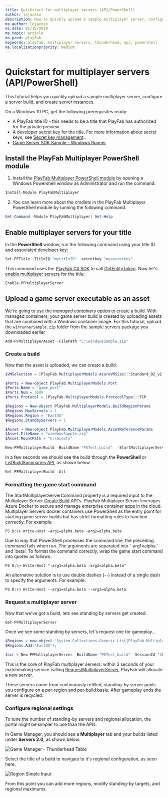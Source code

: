 ```yaml
---
title: Quickstart for multiplayer servers (API/PowerShell)
author: lejackso
description: How to quickly upload a sample multiplayer server, configure a server build, and create server instances.
ms.author: lejackso
ms.date: 01/15/2019
ms.topic: article
ms.prod: playfab
keywords: playfab, multiplayer servers, thunderhead, api, powershell
ms.localizationpriority: medium
---
```


# Quickstart for multiplayer servers (API/PowerShell)

This tutorial helps you quickly upload a sample multiplayer server, configure a server build, and create server instances.

On a Windows 10 PC, get the following prerequisites ready:

- A PlayFab title ID - this needs to be a title that PlayFab has authorized for the private preview.
- A developer secret key for the title. For more information about secret keys, see [Secret key management](../../../gamemanager/secret-key-management.md)..
- [Game Server SDK Sample - Windows Runner](https://github.com/PlayFab/gsdkSamples/releases/)

## Install the PlayFab Multiplayer PowerShell module

1. Install the [PlayFab Multiplayer PowerShell module](https://www.powershellgallery.com/packages/PlayFabMultiplayer) by opening a Windows Powershell window as Administrator and run the command:

```powershell
Install-Module PlayFabMultiplayer
```

2. You can learn more about the cmdlets in the PlayFab Multiplayer PowerShell module by running the following command.

```powershell
Get-Command -Module PlayFabMultiplayer| Get-Help
```

## Enable multiplayer servers for your title

In the **PowerShell** window, run the following command using your title ID and associated developer key:

```powershell
Set-PFTitle -TitleID "mytitleID" -secretkey "mysecretkey"
```

This command uses the [PlayFab C# SDK](https://www.nuget.org/packages/PlayFabAllSDK/) to call [GetEntityToken](xref:titleid.playfabapi.com.authentication.authentication.getentitytoken). Now let's [enable multiplayer servers](xref:titleid.playfabapi.com.multiplayer.multiplayerserver.enablemultiplayerserversfortitle) for the title:

```powershell
Enable-PFMultiplayerServer
```

## Upload a game server executable as an asset

We're going to use the *managed containers* option to create a build. With managed containers, your game server build is created by uploading assets that are combined with a Windows container image. For this tutorial, upload the `winrunnerSample.zip` folder from the sample servers package you downloaded earlier

```powershell
Add-PFMultiplayerAsset -FilePath "C:\windowsSample.zip"
```

### Create a build

Now that the asset is uploaded, we can create a build.

```powershell  
$VMSelection = [PlayFab.MultiplayerModels.AzureVMSize]::Standard_D2_v2

$Ports = New-object PlayFab.MultiplayerModels.Port
$Ports.Name = "game_port"
$Ports.Num = 3600
$Ports.Protocol = [PlayFab.MultiplayerModels.ProtocolType]::TCP

$Regions = New-object PlayFab.MultiplayerModels.BuildRegionParams
$Regions.MaxServers = 1
$Regions.Region = "EastUS"
$Regions.StandbyServers = 1

$Asset = New-object PlayFab.MultiplayerModels.AssetReferenceParams
$Asset.FileName = "windowsSample.zip"
$Asset.MountPath = "C:\Assets"

New-PFMultiplayerBuild -BuildName "PSTest_build"  -StartMultiplayerServerCommand "C:\Assets\WindowsRunnerCSharp.exe" -Ports $Ports -VMSize $VMSelection -AssetReferences $Asset -MultiplayerServerCountPerVm 1 -RegionConfiguration $Regions
```

In a few seconds we should see the build through the **PowerShell** or [ListBuildSummaries API](xref:titleid.playfabapi.com.multiplayer.multiplayerserver.listbuildsummaries), as shown below.

```powershell
Get-PFMultiplayerBuild -All
```
### Formatting the game start command

The StartMultiplayerServerCommand property is a required input to the Multiplayer Server [Create Build](xref:titleid.playfabapi.com.multiplayer.multiplayerserver.createbuildwithmanagedcontainer) API's. PlayFab Multiplayer Server leverages Azure Docker to secure and manage enterprise container apps in the cloud. Multiplayer Servers docker containers use PowerShell as the entry point for starting game server builds but has strict formatting rules to function correctly. For example:

``PS D:\> Write-Host -arg1=alpha.beta -arg2=alpha.beta``

Due to way that PowerShell processes the command line, the preceding command fails when run. The arguments are separated into '-arg1=alpha.' and 'beta'. To format the command correctly, wrap the game start command into quotes as follows:

``PS D:\> Write-Host "-arg1=alpha.beta -arg2=alpha.beta"``

An alternative solution is to use double dashes (--) instead of a single dash to specify the arguments. For example:

``PS D:\> Write-Host --arg1=alpha.beta --arg2=alpha.beta``

### Request a multiplayer server

Now that we've got a build, lets see standing by servers get created.

```powershell
Get-PFMultiplayerServer
```

Once we see some standing by servers, let's request one for gameplay...

```powershell
$Regions = new-object 'System.Collections.Generic.List[PlayFab.MultiplayerModels.AzureRegion]'
$Regions.Add("EastUS");

$svr = New-PFMultiplayerServer -BuildName "PSTest_build" -SessionId "3bb5351f-363c-48f4-ba37-d14c12872fbc" -SessionCookie "test cookie" -PreferredRegions $Regions
```

This is the core of PlayFab multiplayer servers: within 3 seconds of your matchmaking service calling [RequestMultiplayerServer](xref:titleid.playfabapi.com.multiplayer.multiplayerserver.requestmultiplayerserver), PlayFab will allocate a new server.

These servers come from continuously refilled, standing-by server pools you configure on a per-region and per-build basis. After gameplay ends the server is recycled.

### Configure regional settings

To tune the number of standing-by servers and regional allocation, the portal might be simpler to use than the APIs.

In Game Manager, you should see a **Multiplayer** tab and your builds listed under **Servers 2.0**, as shown below.

![Game Manager - Thunderhead Table](media/tutorials/game-manager-thunderhead-table.png)

Select the title of a build to navigate to it's regional configuration, as seen here.

![Region Simple Input](media/tutorials/region-simple-input.png)

From this point you can add more regions, modify standing-by targets, and regional maximums.
